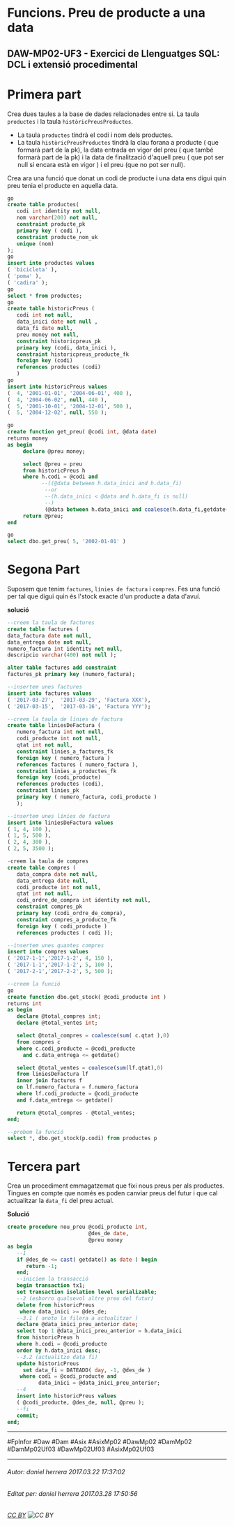 # Funcions. Preu de producte a una data
## DAW-MP02-UF3 - Exercici de Llenguatges SQL: DCL i extensió procedimental
Primera part
=============


Crea dues taules a la base de dades relacionades entre si. La taula `productes` i la taula `històricPreusProductes`.

* La taula `productes` tindrà el codi i nom dels productes.
* La taula `històricPreusProductes` tindrà la clau forana a producte ( que formarà part de la pk), la data entrada en vigor del preu ( que també formarà part de la pk) i la data de finalització d'aquell preu ( que pot ser null si encara està en vigor ) i el preu (que no pot ser null).

Crea ara una funció que donat un codi de producte i una data ens digui quin preu tenia el producte en aquella data.



```sql
go
create table productes(
   codi int identity not null,
   nom varchar(200) not null,
   constraint producte_pk
   primary key ( codi ),
   constraint producte_nom_uk
   unique (nom)
);
go
insert into productes values
( 'bicicleta' ),
( 'poma' ),
( 'cadira' );
go
select * from productes;
go
create table historicPreus (
   codi int not null,
   data_inici date not null ,
   data_fi date null,
   preu money not null,
   constraint historicpreus_pk
   primary key (codi, data_inici ),
   constraint historicpreus_producte_fk
   foreign key (codi)
   references productes (codi)
   )
go
insert into historicPreus values
(  4, '2001-01-01', '2004-06-01', 400 ),
(  4, '2004-06-02', null, 440 ),
(  5, '2001-10-01', '2004-12-01', 500 ),
(  5, '2004-12-02', null, 550 );

go
create function get_preu( @codi int, @data date)
returns money
as begin
     declare @preu money;

	 select @preu = preu
	 from historicPreus h
	 where h.codi = @codi and
	       --((@data between h.data_inici and h.data_fi)
		    --or 
			--(h.data_inici < @data and h.data_fi is null)
			--)
			(@data between h.data_inici and coalesce(h.data_fi,getdate()))
	 return @preu;
end

go
select dbo.get_preu( 5, '2002-01-01' )
```

Segona Part
===========

Suposem que tenim `factures`, `línies de factura` i `compres`. Fes una funció per tal que digui quin és l'stock exacte d'un producte a data d'avuí.

**solució**

```sql
--creem la taula de factures
create table factures (
data_factura date not null,
data_entrega date not null,
numero_factura int identity not null,
descripcio varchar(400) not null );

alter table factures add constraint 
factures_pk primary key (numero_factura);

--insertem unes factures
insert into factures values 
( '2017-03-27',  '2017-03-29', 'Factura XXX'), 
( '2017-03-15',  '2017-03-16', 'Factura YYY');

--creem la taula de línies de factura
create table liniesDeFactura (
   numero_factura int not null,
   codi_producte int not null,
   qtat int not null,
   constraint linies_a_factures_fk
   foreign key ( numero_factura )
   references factures ( numero_factura ),
   constraint linies_a_productes_fk
   foreign key (codi_producte)
   references productes (codi),
   constraint linies_pk
   primary key ( numero_factura, codi_producte )
   );

--insertem unes línies de factura
insert into liniesDeFactura values 
( 1, 4, 100 ),
( 1, 5, 500 ),
( 2, 4, 300 ),
( 2, 5, 3500 );

-creem la taula de compres
create table compres (
   data_compra date not null,
   data_entrega date null,
   codi_producte int not null,
   qtat int not null,
   codi_ordre_de_compra int identity not null,
   constraint compres_pk
   primary key (codi_ordre_de_compra),
   constraint compres_a_producte_fk
   foreign key ( codi_producte )
   references productes ( codi )); 

--insertem unes quantes compres
insert into compres values
( '2017-1-1','2017-1-2', 4, 150 ),
( '2017-1-1','2017-1-2', 5, 100 ),
( '2017-2-1','2017-2-2', 5, 500 );

--creem la funció
go
create function dbo.get_stock( @codi_producte int )
returns int
as begin
   declare @total_compres int;
   declare @total_ventes int;

   select @total_compres = coalesce(sum( c.qtat ),0)
   from compres c
   where c.codi_producte = @codi_producte
     and c.data_entrega <= getdate()

   select @total_ventes = coalesce(sum(lf.qtat),0)
   from liniesDeFactura lf 
   inner join factures f
   on lf.numero_factura = f.numero_factura
   where lf.codi_producte = @codi_producte
   and f.data_entrega <= getdate()

   return @total_compres - @total_ventes;
end;

--probem la funció
select *, dbo.get_stock(p.codi) from productes p
```



Tercera part
=============

Crea un procediment emmagatzemat que fixi nous preus per als productes. Tingues en compte que només es poden canviar preus del futur i que cal actualitzar la `data_fi` del preu actual.

**Solució**

```sql
create procedure nou_preu @codi_producte int, 
                          @des_de date,
						  @preu money
as begin
   --1
   if @des_de <= cast( getdate() as date ) begin
      return -1;
   end;   
   --iniciem la transacció
   begin transaction tx1;
   set transaction isolation level serializable;
   --2 (esborro qualsevol altre preu del futur)
   delete from historicPreus
    where data_inici >= @des_de;
   --3.1 ( anoto la filera a actualitzar )
   declare @data_inici_preu_anterior date;
   select top 1 @data_inici_preu_anterior = h.data_inici
   from historicPreus h
   where h.codi = @codi_producte 
   order by h.data_inici desc;
   --3.2 (actualitzo data fi)
   update historicPreus
     set data_fi = DATEADD( day, -1, @des_de )
	where codi = @codi_producte and 
	      data_inici = @data_inici_preu_anterior;
   --4
   insert into historicPreus values
   ( @codi_producte, @des_de, null, @preu );
   --fi
   commit;
end;
```

---

#FpInfor #Daw #Dam #Asix #AsixMp02 #DawMp02 #DamMp02 #DamMp02Uf03 #DawMp02Uf03 #AsixMp02Uf03

---

###### Autor: daniel herrera 2017.03.22 17:37:02
###### Editat per: daniel herrera 2017.03.28 17:50:56
###### [CC BY](https://creativecommons.org/licenses/by/4.0/) ![CC BY](https://licensebuttons.net/l/by/3.0/80x15.png)
